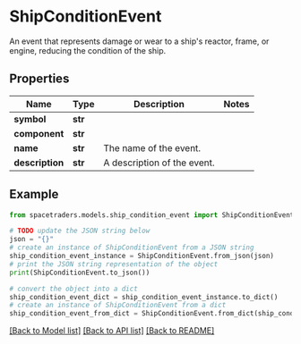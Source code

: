 # ShipConditionEvent

An event that represents damage or wear to a ship's reactor, frame, or engine, reducing the condition of the ship.

## Properties

Name | Type | Description | Notes
------------ | ------------- | ------------- | -------------
**symbol** | **str** |  | 
**component** | **str** |  | 
**name** | **str** | The name of the event. | 
**description** | **str** | A description of the event. | 

## Example

```python
from spacetraders.models.ship_condition_event import ShipConditionEvent

# TODO update the JSON string below
json = "{}"
# create an instance of ShipConditionEvent from a JSON string
ship_condition_event_instance = ShipConditionEvent.from_json(json)
# print the JSON string representation of the object
print(ShipConditionEvent.to_json())

# convert the object into a dict
ship_condition_event_dict = ship_condition_event_instance.to_dict()
# create an instance of ShipConditionEvent from a dict
ship_condition_event_from_dict = ShipConditionEvent.from_dict(ship_condition_event_dict)
```
[[Back to Model list]](../README.md#documentation-for-models) [[Back to API list]](../README.md#documentation-for-api-endpoints) [[Back to README]](../README.md)


